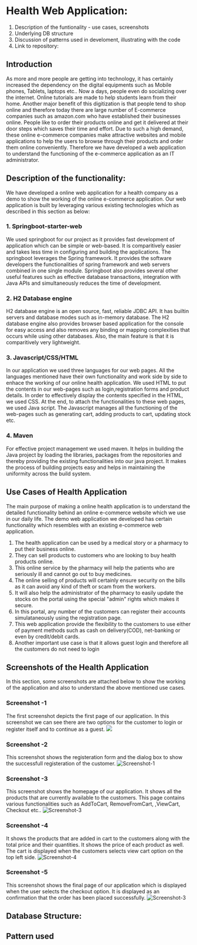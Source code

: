 # Health Web Application:

1. Description of the funtionality - use cases, screenshots
2. Underlying DB structure
3. Discussion of patterns used in develoment, illustrating with the code
4. Link to repository:

## Introduction

As more and more people are getting into technology, it has certainly increased the dependency on the digital equipments such as Mobile phones, Tablets, laptops etc.. Now a days, people even do socializing over the internet. Online tutorials are made to help students learn from their home. Another major benefit of this digitization is that people tend to shop online and therefore today there are large number of E-commerce companies such as amazon.com who have established their businesses online. People like to order their products online and get it delivered at their door steps which saves their time and effort. Due to such a high demand, these online e-commerce companies make attractive websites and mobile applications to help the users to browse through their products and order them online conveniently. Therefore we have developed a web application to understand the functioning of the e-commerce application as an IT administrator.

## Description of the functionality:

We have developed a online web application for a health company as a demo to show the working of the online e-commerce application. Our web application is built by leveraging various existing technologies which as described in this section as below:

### 1.  Springboot-starter-web

We used springboot for our project as it provides fast development of application which can be simple or web-based. It is comparitively easier and takes less time in configuring and building the applications. The springboot leverages the Spring framework. It provides the software developers the functionalities of spring framework and web servers combined in one single module. Springboot also provides several other useful features such as effective database transactions, integration with Java APIs and simultaneously reduces the time of development.

### 2. H2 Database engine

H2 database engine is an open source, fast, reliable JDBC API. It has builtin servers and database modes such as in-memory database. The H2 database engine also provides browser based application for the console for easy access and also removes any binding or mapping complexities that occurs while using other databases. Also, the main feature is that it is comparitively very lightweight.

### 3. Javascript/CSS/HTML

In our application we used three languages for our web pages. All the languages mentioned have their own functionality and work side by side to enhace the working of our online health application.
We used HTML to put the contents in our web-pages such as login,registration forms and product details.
In order to effectively display the contents specified in the HTML, we used CSS.
At the end, to attach the functionalities to these web pages, we used Java script. The Javascript manages all the functioning of the web-pages such as generating cart, adding products to cart, updating stock etc.

### 4. Maven

For effective project management we used maven. It helps in building the Java project by loading the libraries, packages from the repositories and thereby providing the existing functionalities into our java project. It makes the process of building projects easy and helps in maintaining the uniformity across the build system.

## Use Cases of Health Application

The main purpose of making a online health application is to understand the detailed functionality behind an online e-commerce website which we use in our daily life. The demo web application we developed has certain functionality which resembles with an existing e-commerce web application.

1. The health application can be used by a medical story or a pharmacy to put their business online.
2. They can sell products to customers who are looking to buy health products online.
3. This online service by the pharmacy will help the patients who are seriously ill and cannot go out to buy medicines.
4. The online selling of products will certainly ensure security on the bills as it can avoid any kind of theft or scam from the workers.
5. It will also help the administrator of the pharmacy to easily update the stocks on the portal using the special "admin" rights which makes it secure.
6. In this portal, any number of the customers can register their accounts simulataneously using the registration page.
7. This web application provide the flexibility to the customers to use either of payment methods such as cash on delivery(COD), net-banking or even by credit/debit cards.
8. Another important use case is that it allows guest login and therefore all the customers do not need to login
   

## Screenshots of the Health Application

 In this section, some screenshots are attached below to show the working of the application and also to understand the above mentioned use cases.
 
 ### Screenshot -1
 The first screenshot depicts the first page of our application. In this screenshot we can see there are two options for the customer to login or register itself and to continue as a guest.
![](screenshot-21.png)

### Screenshot -2

 This screenshot shows the registeration form and the dialog box to show the successfull registeration of the customer.
 ![](Screenshot-1.png "Screenshot-1")

### Screenshot -3

This screenshot shows the homepage of our application. It shows all the products that are currently available to the customers. This page contains various functionalities such as AddToCart, RemoveFromCart, ,ViewCart, Checkout etc..
![](screenshot-3.png "Screenshot-3")

### Screenshot -4

It shows the products that are added in cart to the customers along with the total price and their quantities. It shows the price of each product as well. The cart is displayed when the customers selects view cart option on the top left side.
![](screenshot-4.png "Screenshot-4")

### Screenshot -5

This screenshot shows the final page of our application which is displayed when the user selects the checkout option. It is displayed as an confirmation that the order has been placed successfully.
![](screenshot-5.png "Screenshot-3")

## Database Structure:




## Pattern used